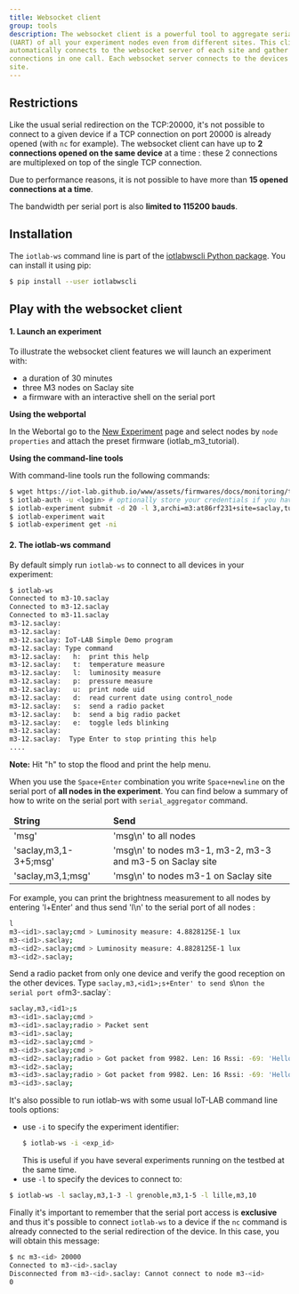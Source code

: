 ```yaml
---
title: Websocket client
group: tools
description: The websocket client is a powerful tool to aggregate serial port
(UART) of all your experiment nodes even from different sites. This client
automatically connects to the websocket server of each site and gather all
connections in one call. Each websocket server connects to the devices of its
site.
---
```


## Restrictions

Like the usual serial redirection on the TCP:20000, it's not possible to connect
to a given device if a TCP connection on port 20000 is already opened (with
`nc` for example).
The websocket client can have up to **2 connections opened on the same device**
at a time : these 2 connections are multiplexed on top of the single TCP
connection.

Due to performance reasons, it is not possible to have more than
**15 opened connections at a time**.

The bandwidth per serial port is also **limited to 115200 bauds**.

## Installation

The `iotlab-ws` command line is part of the
[iotlabwscli Python package](https://pypi.org/project/iotlabwscli/). You can
install it using pip:

```bash
$ pip install --user iotlabwscli
```

## Play with the websocket client

#### 1. Launch an experiment

To illustrate the websocket client features we will launch an experiment with:

* a duration of 30 minutes
* three M3 nodes on Saclay site
* a firmware with an interactive shell on the serial port

**Using the webportal**

In the Webortal go to the
[New Experiment](https://www.iot-lab.info/testbed/experiment) page and select nodes by `node properties` and attach the preset firmware (iotlab_m3_tutorial).

**Using the command-line tools**

With command-line tools run the following commands:

``` bash
$ wget https://iot-lab.github.io/www/assets/firmwares/docs/monitoring/tutorial_m3.elf
$ iotlab-auth -u <login> # optionally store your credentials if you haven't done it before.
$ iotlab-experiment submit -d 20 -l 3,archi=m3:at86rf231+site=saclay,tutorial_m3.elf
$ iotlab-experiment wait
$ iotlab-experiment get -ni
```

#### 2. The iotlab-ws command

By default simply run `iotlab-ws` to connect to all devices in your experiment:

``` bash
$ iotlab-ws
Connected to m3-10.saclay
Connected to m3-12.saclay
Connected to m3-11.saclay
m3-12.saclay: 
m3-12.saclay: 
m3-12.saclay: IoT-LAB Simple Demo program
m3-12.saclay: Type command
m3-12.saclay: 	h:	print this help
m3-12.saclay: 	t:	temperature measure
m3-12.saclay: 	l:	luminosity measure
m3-12.saclay: 	p:	pressure measure
m3-12.saclay: 	u:	print node uid
m3-12.saclay: 	d:	read current date using control_node
m3-12.saclay: 	s:	send a radio packet
m3-12.saclay: 	b:	send a big radio packet
m3-12.saclay: 	e:	toggle leds blinking
m3-12.saclay: 
m3-12.saclay:  Type Enter to stop printing this help
....
```

**Note:** Hit "h" to stop the flood and print the help menu.


When you use the `Space+Enter` combination you write `Space+newline` on the
serial port of **all nodes in the experiment**. You can find below a summary of
how to write on the serial port with `serial_aggregator` command.

<table class="table table-striped">
    <thead>
        <tr>
            <td><b>String</b></td>
            <td><b>Send</b></td>
        </tr>
    </thead>
    <tbody>
    <tr>
        <td>'msg'</td>
        <td>'msg\n'  to all nodes</td>
    </tr>
    <tr>
        <td>'saclay,m3,1-3+5;msg'</td>
        <td>'msg\n' to nodes m3-1, m3-2, m3-3 and m3-5 on Saclay site</td>
    </tr>
    <tr>
        <td>'saclay,m3,1;msg'</td>
        <td>'msg\n' to nodes m3-1 on Saclay site</td>
    </tr>
    </tbody>
</table>

For example, you can print the brightness measurement to all nodes by
entering 'l+Enter' and thus send 'l\n' to the serial port of all nodes :

``` bash
l
m3-<id1>.saclay;cmd > Luminosity measure: 4.8828125E-1 lux
m3-<id1>.saclay;
m3-<id2>.saclay;cmd > Luminosity measure: 4.8828125E-1 lux
m3-<id2>.saclay;
```

Send a radio packet from only one device and verify the good reception on the
other devices. Type `saclay,m3,<id1>;s+Enter' to send `s\n` on the serial port
of `m3-<id1>.saclay`:

``` bash
saclay,m3,<id1>;s
m3-<id1>.saclay;cmd >
m3-<id1>.saclay;radio > Packet sent
m3-<id1>.saclay;
m3-<id2>.saclay;cmd >
m3-<id3>.saclay;cmd >
m3-<id2>.saclay;radio > Got packet from 9982. Len: 16 Rssi: -69: 'Hello World!: 1'
m3-<id2>.saclay;
m3-<id3>.saclay;radio > Got packet from 9982. Len: 16 Rssi: -69: 'Hello World!: 1'
m3-<id3>.saclay;
```

It's also possible to run iotlab-ws with some usual IoT-LAB command line tools
options:
- use `-i` to specify the experiment identifier:
  ```bash
  $ iotlab-ws -i <exp_id>
  ```
  This is useful if you have several experiments running on the testbed at the
  same time.
- use `-l` to specify the devices to connect to:
```bash
$ iotlab-ws -l saclay,m3,1-3 -l grenoble,m3,1-5 -l lille,m3,10
```

Finally it's important to remember that the serial port access is **exclusive**
and thus it's possible to connect `iotlab-ws` to a device if the `nc` command
is already connected to the serial redirection of the device.
In this case, you will obtain this message:

``` bash
$ nc m3-<id> 20000
Connected to m3-<id>.saclay
Disconnected from m3-<id>.saclay: Cannot connect to node m3-<id>
0
```
